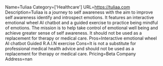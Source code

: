 Name=Tuliaa
Category=['Healthcare']
URL=https://tuliaa.com
Description=Tuliaa is a journey to self awareness with the aim to improve self awareness identify and introspect emotions. It features an interactive emotional wheel AI chatbot and a guided exercise to practice being mindful of emotions. The mission is to help take control of emotional well being and achieve greater sense of self awareness. It should not be used as a replacement for therapy or medical care.
Pros=Interactive emotional wheel AI chatbot Guided R.A.I.N exercise
Cons=It is not a substitute for professional medical health advice and should not be used as a replacement for therapy or medical care.
Pricing=Beta
Company Address=nan
